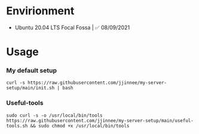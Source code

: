 # Envirionment

- Ubuntu 20.04 LTS Focal Fossa | ✅ 08/09/2021

# Usage

### My default setup

    curl -s https://raw.githubusercontent.com/jjinnee/my-server-setup/main/init.sh | bash

### Useful-tools

    sudo curl -s -o /usr/local/bin/tools https://raw.githubusercontent.com/jjinnee/my-server-setup/main/useful-tools.sh && sudo chmod +x /usr/local/bin/tools

